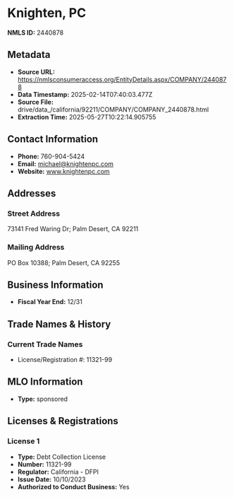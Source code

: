# Knighten, PC

**NMLS ID:** 2440878

## Metadata
- **Source URL:** https://nmlsconsumeraccess.org/EntityDetails.aspx/COMPANY/2440878
- **Data Timestamp:** 2025-02-14T07:40:03.477Z
- **Source File:** drive/data_/california/92211/COMPANY/COMPANY_2440878.html
- **Extraction Time:** 2025-05-27T10:22:14.905755

## Contact Information
- **Phone:** 760-904-5424
- **Email:** michael@knightenpc.com
- **Website:** www.knightenpc.com

## Addresses
### Street Address
73141 Fred Waring Dr; Palm Desert, CA 92211

### Mailing Address
PO Box 10388; Palm Desert, CA 92255

## Business Information
- **Fiscal Year End:** 12/31

## Trade Names & History
### Current Trade Names
- License/Registration #: 11321-99

## MLO Information
- **Type:** sponsored

## Licenses & Registrations

### License 1
- **Type:** Debt Collection License
- **Number:** 11321-99
- **Regulator:** California - DFPI
- **Issue Date:** 10/10/2023
- **Authorized to Conduct Business:** Yes
